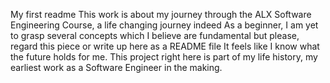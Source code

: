 My first readme
This work is about my journey through the ALX Software Engineering Course, a life changing journey indeed
As a beginner, I am yet to grasp several concepts which I believe are fundamental but please, regard this piece or write up here as a README file
It feels like I know what the future holds for me. This project right here is part of my life history, my earliest work as a Software Engineer in the making.

